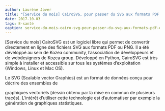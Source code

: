 ```yaml
---
author: Laurène Jover
title: "[Service du mois] CairoSVG, pour passer du SVG aux formats PDF ou PNG !"
date: 2017-10-03
tags: E-santé
caption: service-du-mois-cairo-svg-pour-passer-du-svg-aux-formats-pdf-ou-png.webp
---
```


[Service du mois] CairoSVG est un logiciel libre qui permet de convertir directement en ligne des fichiers SVG aux formats PDF ou PNG. Il a été développé au sein de Kozea community, l’association de développeurs et de webdesigners de Kozea group. Développé en Python, CairoSVG est très simple à installer et accessible sur tous les systèmes d’exploitation (Windows, Linux et Mac OS).

Le SVG (Scalable vector Graphics) est un format de données conçu pour décrire des ensembles de

graphiques vectoriels (dessin obtenu par la mise en commun de plusieurs tracés). L’intérêt d’utiliser cette technologie est d’automatiser par exemple la génération de graphiques statistiques.
